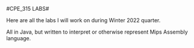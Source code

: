 #CPE_315 LABS#

Here are all the labs I will work on during Winter 2022 quarter.

All in Java, but written to interpret or otherwise represent Mips Assembly language. 


